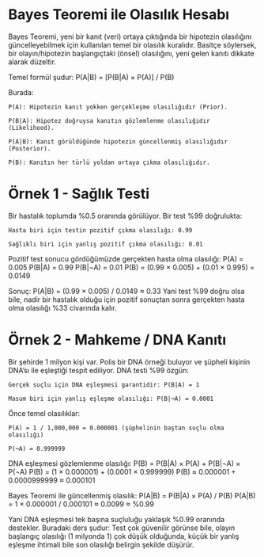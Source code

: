 # Bayes Teoremi ile Olasılık Hesabı

Bayes Teoremi, yeni bir kanıt (veri) ortaya çıktığında bir hipotezin olasılığını güncelleyebilmek için kullanılan temel bir olasılık kuralıdır. Basitçe söylersek, bir olayın/hipotezin başlangıçtaki (önsel) olasılığını, yeni gelen kanıtı dikkate alarak düzeltir.

Temel formül şudur:
P(A|B) = [P(B|A) × P(A)] / P(B)

Burada:

    P(A): Hipotezin kanıt yokken gerçekleşme olasılığıdır (Prior).

    P(B|A): Hipotez doğruysa kanıtın gözlemlenme olasılığıdır (Likelihood).

    P(A|B): Kanıt görüldüğünde hipotezin güncellenmiş olasılığıdır (Posterior).

    P(B): Kanıtın her türlü yoldan ortaya çıkma olasılığıdır.

# Örnek 1 - Sağlık Testi

Bir hastalık toplumda %0.5 oranında görülüyor. Bir test %99 doğrulukta:

    Hasta biri için testin pozitif çıkma olasılığı: 0.99

    Sağlıklı biri için yanlış pozitif çıkma olasılığı: 0.01

Pozitif test sonucu gördüğümüzde gerçekten hasta olma olasılığı:
P(A) = 0.005
P(B|A) = 0.99
P(B|¬A) = 0.01
P(B) = (0.99 × 0.005) + (0.01 × 0.995) = 0.0149

Sonuç:
P(A|B) = (0.99 × 0.005) / 0.0149 ≈ 0.33
Yani test %99 doğru olsa bile, nadir bir hastalık olduğu için pozitif sonuçtan sonra gerçekten hasta olma olasılığı %33 civarında kalır.

# Örnek 2 - Mahkeme / DNA Kanıtı

Bir şehirde 1 milyon kişi var. Polis bir DNA örneği buluyor ve şüpheli kişinin DNA’sı ile eşleştiği tespit ediliyor. DNA testi %99 özgün:

    Gerçek suçlu için DNA eşleşmesi garantidir: P(B|A) = 1

    Masum biri için yanlış eşleşme olasılığı: P(B|¬A) = 0.0001

Önce temel olasılıklar:

    P(A) = 1 / 1,000,000 = 0.000001 (şüphelinin baştan suçlu olma olasılığı)

    P(¬A) = 0.999999

DNA eşleşmesi gözlemlenme olasılığı:
P(B) = P(B|A) × P(A) + P(B|¬A) × P(¬A)
P(B) = (1 × 0.000001) + (0.0001 × 0.999999)
P(B) ≈ 0.000001 + 0.0000999999 ≈ 0.000101

Bayes Teoremi ile güncellenmiş olasılık:
P(A|B) = P(B|A) × P(A) / P(B)
P(A|B) = 1 × 0.000001 / 0.000101 ≈ 0.0099 ≈ %0.99

Yani DNA eşleşmesi tek başına suçluluğu yaklaşık %0.99 oranında destekler.
Buradaki ders şudur: Test çok güvenilir görünse bile, olayın başlangıç olasılığı (1 milyonda 1) çok düşük olduğunda, küçük bir yanlış eşleşme ihtimali bile son olasılığı belirgin şekilde düşürür.
